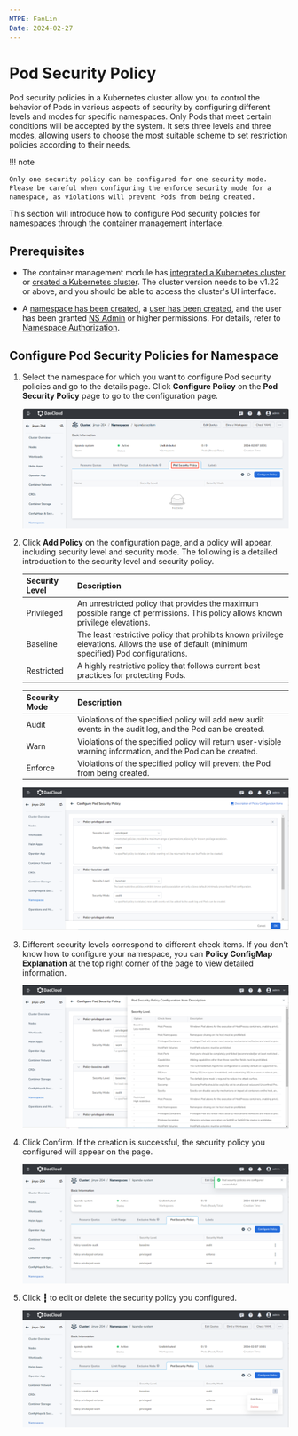 ```yaml
---
MTPE: FanLin
Date: 2024-02-27
---
```


# Pod Security Policy

Pod security policies in a Kubernetes cluster allow you to control the behavior of Pods in various aspects of security by configuring different levels and modes for specific namespaces. Only Pods that meet certain conditions will be accepted by the system. It sets three levels and three modes, allowing users to choose the most suitable scheme to set restriction policies according to their needs.

!!! note

    Only one security policy can be configured for one security mode. Please be careful when configuring the enforce security mode for a namespace, as violations will prevent Pods from being created.

This section will introduce how to configure Pod security policies for namespaces through the container management interface.

## Prerequisites

- The container management module has [integrated a Kubernetes cluster](../clusters/integrate-cluster.md) or [created a Kubernetes cluster](../clusters/create-cluster.md). The cluster version needs to be v1.22 or above, and you should be able to access the cluster's UI interface.

- A [namespace has been created](../namespaces/createns.md), a [user has been created](../../../ghippo/access-control/user.md), and the user has been granted [NS Admin](../permissions/permission-brief.md) or higher permissions. For details, refer to [Namespace Authorization](../permissions/cluster-ns-auth.md).

## Configure Pod Security Policies for Namespace

1. Select the namespace for which you want to configure Pod security policies and go to the details page. Click __Configure Policy__ on the __Pod Security Policy__ page to go to the configuration page.

    ![Configure Policy List](../images/ps01.png)

2. Click __Add Policy__ on the configuration page, and a policy will appear, including security level and security mode. The following is a detailed introduction to the security level and security policy.

    | Security Level | Description |
    | ---------- | ------------------------------------------------------------ |
    | Privileged | An unrestricted policy that provides the maximum possible range of permissions. This policy allows known privilege elevations. |
    | Baseline   | The least restrictive policy that prohibits known privilege elevations. Allows the use of default (minimum specified) Pod configurations. |
    | Restricted | A highly restrictive policy that follows current best practices for protecting Pods. |

    | Security Mode | Description |
    | -------- | ------------------------------------------------------------ |
    | Audit    | Violations of the specified policy will add new audit events in the audit log, and the Pod can be created. |
    | Warn     | Violations of the specified policy will return user-visible warning information, and the Pod can be created. |
    | Enforce  | Violations of the specified policy will prevent the Pod from being created. |

    ![Add Policy](../images/ps02.png)

3. Different security levels correspond to different check items. If you don't know how to configure your namespace, you can __Policy ConfigMap Explanation__ at the top right corner of the page to view detailed information.

    ![ConfigMap Explanation01](../images/ps03.png)

4. Click Confirm. If the creation is successful, the security policy you configured will appear on the page.

    ![Creation Success](../images/ps04.png)

5. Click __┇__ to edit or delete the security policy you configured.

    ![Operation](../images/ps05.png)
